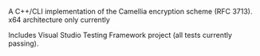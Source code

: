 A C++/CLI implementation of the Camellia encryption scheme (RFC 3713). x64 architecture only currently

Includes Visual Studio Testing Framework project (all tests currently passing).
